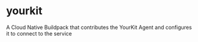 # yourkit
A Cloud Native Buildpack that contributes the YourKit Agent and configures it to connect to the service

